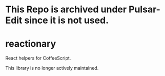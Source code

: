 # This Repo is archived under Pulsar-Edit since it is not used.

# reactionary

React helpers for CoffeeScript.

This library is no longer actively maintained.
